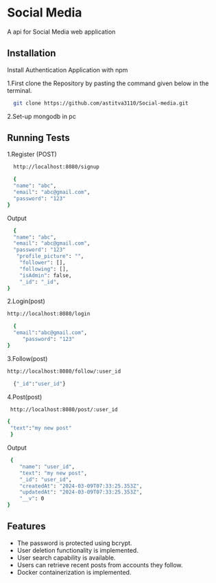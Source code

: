 
# Social Media

A api for Social Media web application




## Installation

Install Authentication Application with npm

1.First clone the Repository by pasting the command given below in the terminal.
```bash
  git clone https://github.com/astitva3110/Social-media.git
```
 2.Set-up mongodb in pc 

## Running Tests

1.Register (POST)

```bash
  http://localhost:8080/signup
```
```bash
  {
  "name": "abc",
  "email": "abc@gmail.com",
  "password": "123"
}

```
Output
```bash
  {
  "name": "abc",
  "email": "abc@gmail.com",
  "password": "123"
   "profile_picture": "",
    "follower": [],
    "following": [],
    "isAdmin": false,
    "_id": "_id",
}

```
2.Login(post)
```bash
http://localhost:8080/login
```
```bash
  {
  "email":"abc@gmail.com",
     "password": "123"
}
```
3.Follow(post)
```bash
http://localhost:8080/follow/:user_id
```
```bash
  {"_id":"user_id"}
```

4.Post(post)
```bash
 http://localhost:8080/post/:user_id
```
```bash 
{
 "text":"my new post"
 }
```
Output
```bash
 {
    "name": "user_id",
    "text": "my new post",
    "_id": "user_id",
    "createdAt": "2024-03-09T07:33:25.353Z",
    "updatedAt": "2024-03-09T07:33:25.353Z",
    "__v": 0
}
```
## Features

- The password is protected using bcrypt.
- User deletion functionality is implemented.
- User search capability is available.
- Users can retrieve recent posts from accounts they follow.
- Docker containerization is implemented.



